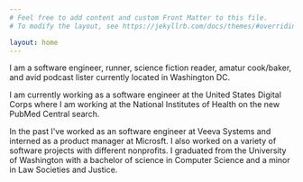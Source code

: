 ```yaml
---
# Feel free to add content and custom Front Matter to this file.
# To modify the layout, see https://jekyllrb.com/docs/themes/#overriding-theme-defaults

layout: home
---
```

I am a software engineer, runner, science fiction reader, amatur cook/baker, and avid podcast lister currently located in Washington DC. 

I am currently working as a software engineer at the United States Digital Corps where I am working at the National Institutes of Health on the new PubMed Central search. 

In the past I've worked as an software engineer at Veeva Systems and interned as a product manager at Microsft. I also worked on a variety of software projects with different nonprofits. I graduated from the University of Washington with a bachelor of science in Computer Science and a minor in Law Societies and Justice. 